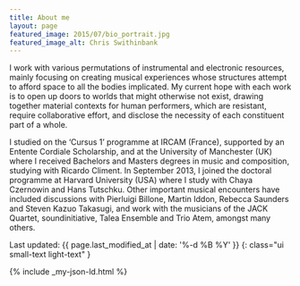 ```yaml
---
title: About me
layout: page
featured_image: 2015/07/bio_portrait.jpg
featured_image_alt: Chris Swithinbank
---
```

I work with various permutations of instrumental and electronic resources,
mainly focusing on creating musical experiences whose structures attempt to
afford space to all the bodies implicated. My current hope with each work is to
open up doors to worlds that might otherwise not exist, drawing together
material contexts for human performers, which are resistant, require
collaborative effort, and disclose the necessity of each constituent part of a
whole.

I studied on the ‘Cursus 1’ programme at IRCAM (France), supported by an Entente
Cordiale Scholarship, and at the University of Manchester (UK) where I received
Bachelors and Masters degrees in music and composition, studying with Ricardo
Climent. In September 2013, I joined the doctoral programme at Harvard
University (USA) where I study with Chaya Czernowin and Hans Tutschku. Other important musical
encounters have included discussions with Pierluigi Billone, Martin Iddon,
Rebecca Saunders and Steven Kazuo Takasugi, and work with the musicians of the
JACK Quartet, soundinitiative, Talea Ensemble and Trio Atem, amongst many others.

Last updated: {{ page.last_modified_at | date: '%-d %B %Y' }}
{: class="ui small-text light-text" }

{% include _my-json-ld.html %}
